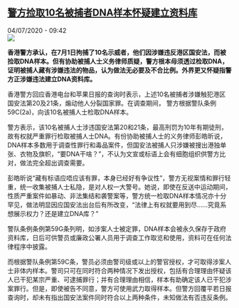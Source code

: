 <!--1593849369000-->
[警方捡取10名被捕者DNA样本怀疑建立资料库](http://www.rfi.fr//cn/%E6%94%BF%E6%B2%BB/20200704-%E8%AD%A6%E6%96%B9%E6%8D%A1%E5%8F%9610%E5%90%8D%E8%A2%AB%E6%8D%95%E8%80%85dna%E6%A0%B7%E6%9C%AC%E6%80%80%E7%96%91%E5%BB%BA%E7%AB%8B%E8%B5%84%E6%96%99%E5%BA%93)
------

<div>04/07/2020 - 09:42</div><img src="https://s.rfi.fr/media/display/aa4cfc3e-bbe9-11ea-97ad-005056a98db9/w:310/p:16x9/2020-07-01T104609Z_299593540_RC2AKH9MU1DH_RTRMADP_3_HONGKONG-PROTESTS-ANNIVERSARY.JPG"><p><strong>香港警方承认，在7月1日拘捕了10名示威者，他们因涉嫌违反港区国安法，而被捡取DNA样本。但有协助被捕人士义务律师质疑，警方根本毋须透过检取DNA，证明被捕人藏有涉嫌违法的物品，认为做法无必要及不合比例。外界更又怀疑指警方正涉嫌违法建立DNA资料库。</strong></p><div class="t-content__body u-clearfix"><div class="m-interstitial"></div><p>香港警方回应香港电台和苹果日报的查询时表示，上述10名被捕者涉嫌触犯港区国安法第20及21条，煽动他人分裂国家罪。在调查期间， 警方根据警队条例59C(2a)，向该10名被捕人士检取DNA样本。</p><p>警方表示，该10名被捕人士涉违国安法第20和21条，最高刑罚为10年有期徒刑，故有权就严重罪行检取被捕人士DNA。有份协助被捕人士的义务律师彭皓昕说，DNA样本多数用于调查性罪行和毒品案件，但国安法被捕人只涉嫌被搜出港独单张、衣物及旗帜，“要DNA干啥？”，不认为文宣或标语上会有细胞组织供警方比对，做法完全超出调查需要。</p><p>彭皓昕说“藏有标语应唔应该有罪，本身已经好有争议性”，警方无视案情和罪行轻重，统一收集被捕人士私隐，是对人权一大警号。她说，即使在反送中运动期间，性质严重案件如暴动、非法集结和袭警案等，警方统一检取DNA样本情况亦十分罕见，做法明显因应国安法出台后有所改变，“法律上有权就要用到尽……究竟系想展示权力？还是建立DNA库？”</p><p>警队条例条例第59G条列明，如涉案人士被定罪，DNA样本会被永久保存于政府资料库，日后可供警员或廉政公署人员用于调查工作取览和使用，资料可在任何法律程序中披露。</p><p>而根据警队条例第59C条，警员必须由警司级或以上的警官授权，才可取得涉案人士非体内样本。警司只可在同时符合两种情况下发出授权，包括有合理理由怀疑该人已干犯某宗严重、可逮捕罪行；并有合理理由相信，样本有助确定该人已干犯涉案罪行。但是，即使被告不同意，警方可使用武力取得样本。但警方回覆平若日报查询时，却未有指出国安法案件同时符合以上两种条件，未知做法有否违反条例。</p><p> </p><div class="o-self-promo o-self-promo--nl o-self-promo--hidden" data-selfpromo-newsletter></div><div class="o-self-promo o-self-promo--app o-self-promo--hidden" data-selfpromo-app></div></div>
